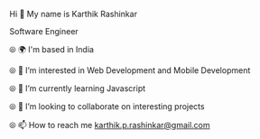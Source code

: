 Hi 👋 My name is Karthik Rashinkar

Software Engineer

⦾ 🌍  I'm based in India

⦾ 👀 I’m interested in Web Development and Mobile Development

⦾ 🌱 I’m currently learning Javascript

⦾ 💞️ I’m looking to collaborate on interesting projects

⦾ 📫 How to reach me karthik.p.rashinkar@gmail.com


<!---
karthik1172/karthik1172 is a ✨ special ✨ repository because its `README.md` (this file) appears on your GitHub profile.
You can click the Preview link to take a look at your changes.
--->
